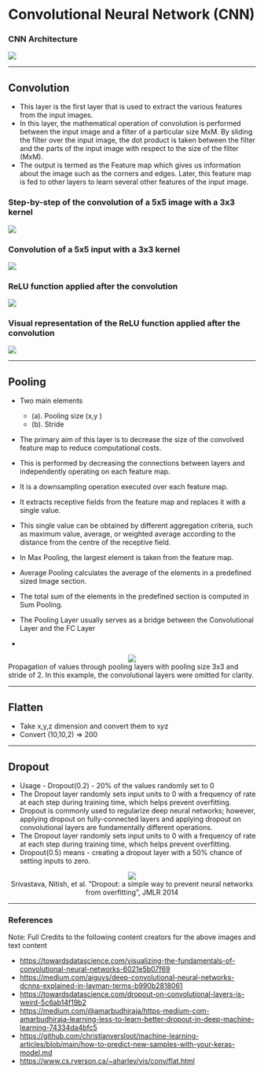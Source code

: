 # Convolutional Neural Network (CNN) #

### CNN Architecture ###
![](https://github.com/prodramp/python-projects/blob/main/images/cnn-arch.png?raw=true)

<hr>

## Convolution ##
- This layer is the first layer that is used to extract the various features from the input images. 
- In this layer, the mathematical operation of convolution is performed between the input image and a filter of a particular size MxM. By sliding the filter over the input image, the dot product is taken between the filter and the parts of the input image with respect to the size of the filter (MxM).
- The output is termed as the Feature map which gives us information about the image such as the corners and edges. Later, this feature map is fed to other layers to learn several other features of the input image.

### Step-by-step of the convolution of a 5x5 image with a 3x3 kernel ###
![](https://github.com/prodramp/python-projects/blob/main/images/5x5-img-conv-3x3kernel.png?raw=true)

### Convolution of a 5x5 input with a 3x3 kernel ###
![](https://github.com/prodramp/python-projects/blob/main/images/5x5-cov.png?raw=true)

### ReLU function applied after the convolution ###
![](https://github.com/prodramp/python-projects/blob/main/images/conv-added-relu.png?raw=true)

### Visual representation of the ReLU function applied after the convolution ###
![](https://github.com/prodramp/python-projects/blob/main/images/conv-added-relu-img.png?raw=true)

<hr>

## Pooling ##
- Two main elements 
  - (a). Pooling size (x,y ) 
  - (b). Stride
- The primary aim of this layer is to decrease the size of the convolved feature map to reduce computational costs. 
- This is performed by decreasing the connections between layers and independently operating on each feature map.
- It is a downsampling operation executed over each feature map. 
- It extracts receptive fields from the feature map and replaces it with a single value. 
- This single value can be obtained by different aggregation criteria, such as maximum value, average, or weighted average according to the distance from the centre of the receptive field.

- In Max Pooling, the largest element is taken from the feature map. 
- Average Pooling calculates the average of the elements in a predefined sized Image section. 
- The total sum of the elements in the predefined section is computed in Sum Pooling. 
- The Pooling Layer usually serves as a bridge between the Convolutional Layer and the FC Layer
- 
<div align="center" background-color='white'>
  <img src="https://github.com/prodramp/python-projects/blob/main/images/pooling-3by3with-Stride2-white.png">
</div>
<div>
  Propagation of values through pooling layers with pooling size 3x3 and stride of 2. In this example, the convolutional layers were omitted for clarity.
</div>

<hr>

## Flatten ##
- Take x,y,z dimension and convert them to x*y*z
- Convert (10,10,2) => 200

<hr>

## Dropout ##

- Usage - Dropout(0.2) - 20% of the values randomly set to 0
- The Dropout layer randomly sets input units to 0 with a frequency of rate at each step during training time, which helps prevent overfitting. 
- Dropout is commonly used to regularize deep neural networks; however, applying dropout on fully-connected layers and applying dropout on convolutional layers are fundamentally different operations.
- The Dropout layer randomly sets input units to 0 with a frequency of rate at each step during training time, which helps prevent overfitting.
- Dropout(0.5) means - creating a dropout layer with a 50% chance of setting inputs to zero.

<div align="center">
  <img src="https://github.com/prodramp/python-projects/blob/main/images/dropout-view.png?raw=true" />
</div>
<div align="center">
Srivastava, Nitish, et al. ”Dropout: a simple way to prevent neural networks from
overfitting”, JMLR 2014
</div>
  
<hr>

### References ###
Note: Full Credits to the following content creators for the above images and text content 
- https://towardsdatascience.com/visualizing-the-fundamentals-of-convolutional-neural-networks-6021e5b07f69
- https://medium.com/aiguys/deep-convolutional-neural-networks-dcnns-explained-in-layman-terms-b990b2818061
- https://towardsdatascience.com/dropout-on-convolutional-layers-is-weird-5c6ab14f19b2
- https://medium.com/@amarbudhiraja/https-medium-com-amarbudhiraja-learning-less-to-learn-better-dropout-in-deep-machine-learning-74334da4bfc5
- https://github.com/christianversloot/machine-learning-articles/blob/main/how-to-predict-new-samples-with-your-keras-model.md
- https://www.cs.ryerson.ca/~aharley/vis/conv/flat.html

